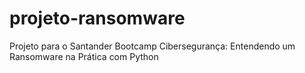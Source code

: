 # projeto-ransomware
Projeto para o Santander Bootcamp Cibersegurança: Entendendo um Ransomware na Prática com Python
